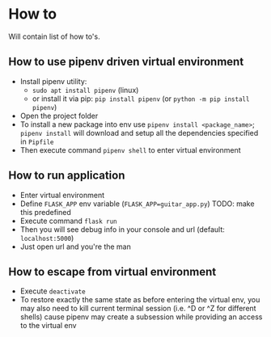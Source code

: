 # How to

Will contain list of how to's.

## How to use pipenv driven virtual environment

- Install pipenv utility:
  - `sudo apt install pipenv` (linux)
  - or install it via pip: `pip install pipenv` (or `python -m pip install pipenv`)
- Open the project folder
- To install a new package into env use `pipenv install <package_name>`; `pipenv install` will download and setup all the dependencies specified in `Pipfile`
- Then execute command `pipenv shell` to enter virtual environment

## How to run application

- Enter virtual environment
- Define `FLASK_APP` env variable (`FLASK_APP=guitar_app.py`) TODO: make this predefined
- Execute command `flask run`
- Then you will see debug info in your console and url (default: `localhost:5000`)
- Just open url and you're the man

## How to escape from virtual environment

- Execute `deactivate`
- To restore exactly the same state as before entering the virtual env, you may also need to kill current terminal session (i.e. ^D or ^Z for different shells) cause pipenv may create a subsession while providing an access to the virtual env
